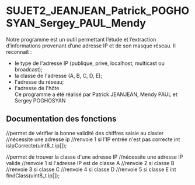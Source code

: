 # SUJET2_JEANJEAN_Patrick_POGHOSYAN_Sergey_PAUL_Mendy
Notre programme est un outil permettant l’étude et l’extraction d’informations provenant d’une adresse IP et de son masque réseau. Il reconnaît : 
- le type de l'adresse IP (publique, privé, localhost, multicast ou broadcast); 
- la classe de l'adresse (A, B, C, D, E); 
- l'adresse du réseau; 
- l'adresse de l'hôte  
Ce programme a été réalisé par Patrick JEANJEAN, Mendy PAUL et Sergey POGHOSYAN

## Documentation des fonctions

//permet de vérifier la bonne validité des chiffres saisie au clavier
//nécessite une adresse ip
//renvoie 1 si l'IP entrée n'est pas correcte
int isIpCorrecte(uint8_t ip[]);

//permet de trouver la classe d'une adresse IP
//nécessite une adresse IP valide
//renvoie 1 si l'adresse IP est de classe A
//renvoie 2 si classe B
//renvoie 3 si classe C
//renvoie 4 si classe D
//renvoie 5 si classe E
int findClass(uint8_t ip[]);
